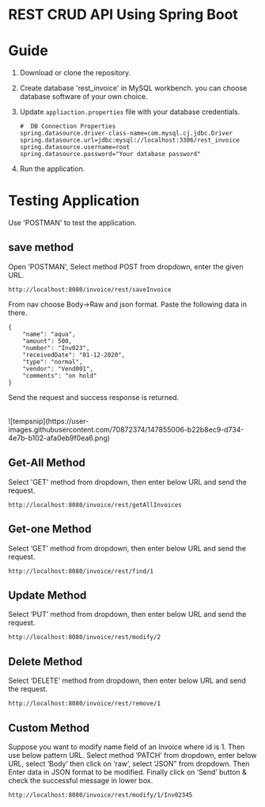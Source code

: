 # REST CRUD API Using Spring Boot

# Guide

1. Download or clone the repository.
2. Create database 'rest_invoice' in MySQL workbench. you can choose database software of your own choice.
3. Update `appliaction.properties` file with your database credentials.
    ```
    #  DB Connection Properties
   spring.datasource.driver-class-name=com.mysql.cj.jdbc.Driver
   spring.datasource.url=jdbc:mysql://localhost:3306/rest_invoice
   spring.datasource.username=root
   spring.datasource.password="Your database password"
    ```

4. Run the application.

# Testing Application
 Use 'POSTMAN' to test the application.

## save method
Open 'POSTMAN', Select method POST from dropdown, enter the given URL.
```
http://localhost:8080/invoice/rest/saveInvoice
```
From nav choose Body->Raw  and json format. Paste the following data in there.
```
{
    "name": "aqua",
    "amount": 500,
    "number": "Inv023",
    "receivedDate": "01-12-2020",
    "type": "normal",
    "vendor": "Vend001",
    "comments": "on hold"
}
```
Send the request and success response is returned.

<br/>
![tempsnip](https://user-images.githubusercontent.com/70872374/147855006-b22b8ec9-d734-4e7b-b102-afa0eb9f0ea6.png)
<br/>

## Get-All Method

Select 'GET' method from dropdown, then enter below URL and send the request.
```
http://localhost:8080/invoice/rest/getAllInvoices
```

## Get-one Method
Select ‘GET’ method from dropdown, then enter below URL and send the request.
```
http://localhost:8080/invoice/rest/find/1 
```

## Update Method
Select ‘PUT’ method from dropdown, then enter below URL and send the request.
```
http://localhost:8080/invoice/rest/modify/2 
```

## Delete Method
Select ‘DELETE’ method from dropdown, then enter below URL and send the request.
``` 
http://localhost:8080/invoice/rest/remove/1
```

## Custom Method
Suppose you want to modify name field of an Invoice where id is 1.
Then use below pattern URL. Select method ‘PATCH’ from dropdown,
enter below URL, select ‘Body’ then click on ‘raw’, 
select ‘JSON” from dropdown. Then Enter data in JSON format to be modified.
Finally click on ‘Send’ button & check the successful message in lower box.
```
http://localhost:8080/invoice/rest/modify/1/Inv02345
```

